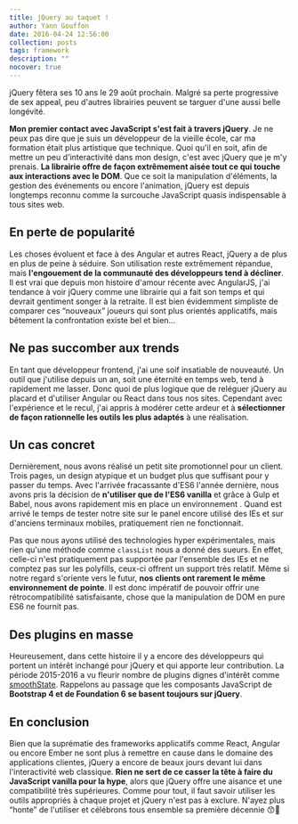 ```yaml
---
title: jQuery au taquet !
author: Yann Gouffon
date: 2016-04-24 12:56:00
collection: posts
tags: framework
description: ""
nocover: true
---
```


jQuery fêtera ses 10 ans le 29 août prochain. Malgré sa perte progressive de sex appeal, peu d'autres librairies peuvent se targuer d'une aussi belle longévité.

**Mon premier contact avec JavaScript s'est fait à travers jQuery**. Je ne peux pas dire que je suis un développeur de la vieille école, car ma formation était plus artistique que technique. Quoi qu'il en soit, afin de mettre un peu d'interactivité dans mon design, c'est avec jQuery que je m'y prenais. **La librairie offre de façon extrêmement aisée tout ce qui touche aux interactions avec le DOM**. Que ce soit la manipulation d'éléments, la gestion des événements ou encore l'animation, jQuery est depuis longtemps reconnu comme la surcouche JavaScript quasis indispensable à tous sites web.

## En perte de popularité

Les choses évoluent et face à des Angular et autres React, jQuery a de plus en plus de peine à séduire. Son utilisation reste extrêmement répandue, mais **l'engouement de la communauté des développeurs tend à décliner**. Il est vrai que depuis mon histoire d'amour récente avec AngularJS, j'ai tendance à voir jQuery comme une librairie qui a fait son temps et qui devrait gentiment songer à la retraite. Il est bien évidemment simpliste de comparer ces “nouveaux” joueurs qui sont plus orientés applicatifs, mais bêtement la confrontation existe bel et bien...

## Ne pas succomber aux trends

En tant que développeur frontend, j'ai une soif insatiable de nouveauté. Un outil que j'utilise depuis un an, soit une éternité en temps web, tend à rapidement me lasser. Donc quoi de plus logique que de reléguer jQuery au placard et d'utiliser Angular ou React dans tous nos sites. Cependant avec l'expérience et le recul, j'ai appris à modérer cette ardeur et à **sélectionner de façon rationnelle les outils les plus adaptés** à une réalisation.

## Un cas concret

Dernièrement, nous avons réalisé un petit site promotionnel pour un client. Trois pages, un design atypique et un budget plus que suffisant pour y passer du temps. Avec l'arrivée fracassante d'ES6 l'année dernière, nous avons pris la décision de **n'utiliser que de l'ES6 vanilla** et grâce à Gulp et Babel, nous avons rapidement mis en place un environnement . Quand est arrivé le temps de tester notre site sur le panel encore utilisé des IEs et sur d'anciens terminaux mobiles, pratiquement rien ne fonctionnait.

Pas que nous ayons utilisé des technologies hyper expérimentales, mais rien qu'une méthode comme `classList` nous a donné des sueurs. En effet, celle-ci n'est pratiquement pas supportée par l'ensemble des IEs et ne comptez pas sur les polyfills, ceux-ci offrent un support très relatif. Même si notre regard s'oriente vers le futur, **nos clients ont rarement le même environnement de pointe**. Il est donc impératif de pouvoir offrir une rétrocompatibilité satisfaisante, chose que la manipulation de DOM en pure ES6 ne fournit pas.

## Des plugins en masse

Heureusement, dans cette histoire il y a encore des développeurs qui portent un intérêt inchangé pour jQuery et qui apporte leur contribution. La période 2015-2016 a vu fleurir nombre de plugins dignes d'intérêt comme [smoothState](https://github.com/miguel-perez/smoothState.js). Rappelons au passage que les composants JavaScript de **Bootstrap 4 et de Foundation 6 se basent toujours sur jQuery**.

## En conclusion

Bien que la suprématie des frameworks applicatifs comme React, Angular ou encore Ember ne sont plus à remettre en cause dans le domaine des applications clientes, jQuery a encore de beaux jours devant lui dans l'interactivité web classique. **Rien ne sert de ce casser la tête à faire du JavaScript vanilla pour la hype**, alors que jQuery offre une aisance et une compatibilité très supérieures. Comme pour tout, il faut savoir utiliser les outils appropriés à chaque projet et jQuery n'est pas à exclure. N'ayez plus “honte” de l'utiliser et célébrons tous ensemble sa première décennie :kissing_smiling_eyes::tada:

